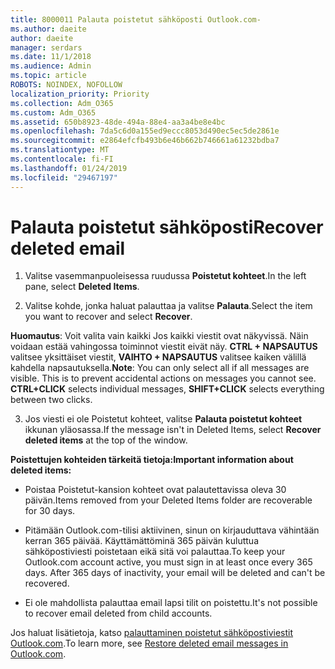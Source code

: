 ```yaml
---
title: 8000011 Palauta poistetut sähköposti Outlook.com-
ms.author: daeite
author: daeite
manager: serdars
ms.date: 11/1/2018
ms.audience: Admin
ms.topic: article
ROBOTS: NOINDEX, NOFOLLOW
localization_priority: Priority
ms.collection: Adm_O365
ms.custom: Adm_O365
ms.assetid: 650b8923-48de-494a-88e4-aa3a4be8e4bc
ms.openlocfilehash: 7da5c6d0a155ed9eccc8053d490ec5ec5de2861e
ms.sourcegitcommit: e2864efcfb493b6e46b662b746661a61232bdba7
ms.translationtype: MT
ms.contentlocale: fi-FI
ms.lasthandoff: 01/24/2019
ms.locfileid: "29467197"
---
```

# <a name="recover-deleted-email"></a><span data-ttu-id="66992-102">Palauta poistetut sähköposti</span><span class="sxs-lookup"><span data-stu-id="66992-102">Recover deleted email</span></span>

1. <span data-ttu-id="66992-103">Valitse vasemmanpuoleisessa ruudussa **Poistetut kohteet**.</span><span class="sxs-lookup"><span data-stu-id="66992-103">In the left pane, select **Deleted Items**.</span></span> 
    
2. <span data-ttu-id="66992-104">Valitse kohde, jonka haluat palauttaa ja valitse **Palauta**.</span><span class="sxs-lookup"><span data-stu-id="66992-104">Select the item you want to recover and select **Recover**.</span></span> 
  
 <span data-ttu-id="66992-p101">**Huomautus**: Voit valita vain kaikki Jos kaikki viestit ovat näkyvissä. Näin voidaan estää vahingossa toiminnot viestit eivät näy. **CTRL + NAPSAUTUS** valitsee yksittäiset viestit, **VAIHTO + NAPSAUTUS** valitsee kaiken välillä kahdella napsautuksella.</span><span class="sxs-lookup"><span data-stu-id="66992-p101">**Note**: You can only select all if all messages are visible. This is to prevent accidental actions on messages you cannot see. **CTRL+CLICK** selects individual messages, **SHIFT+CLICK** selects everything between two clicks.</span></span> 
    
3. <span data-ttu-id="66992-108">Jos viesti ei ole Poistetut kohteet, valitse **Palauta poistetut kohteet** ikkunan yläosassa.</span><span class="sxs-lookup"><span data-stu-id="66992-108">If the message isn't in Deleted Items, select **Recover deleted items** at the top of the window.</span></span> 
    
 <span data-ttu-id="66992-109">**Poistettujen kohteiden tärkeitä tietoja:**</span><span class="sxs-lookup"><span data-stu-id="66992-109">**Important information about deleted items:**</span></span>
  
- <span data-ttu-id="66992-110">Poistaa Poistetut-kansion kohteet ovat palautettavissa oleva 30 päivän.</span><span class="sxs-lookup"><span data-stu-id="66992-110">Items removed from your Deleted Items folder are recoverable for 30 days.</span></span>
    
- <span data-ttu-id="66992-p102">Pitämään Outlook.com-tilisi aktiivinen, sinun on kirjauduttava vähintään kerran 365 päivää. Käyttämättöminä 365 päivän kuluttua sähköpostiviesti poistetaan eikä sitä voi palauttaa.</span><span class="sxs-lookup"><span data-stu-id="66992-p102">To keep your Outlook.com account active, you must sign in at least once every 365 days. After 365 days of inactivity, your email will be deleted and can't be recovered.</span></span>
    
- <span data-ttu-id="66992-113">Ei ole mahdollista palauttaa email lapsi tilit on poistettu.</span><span class="sxs-lookup"><span data-stu-id="66992-113">It's not possible to recover email deleted from child accounts.</span></span>
    
<span data-ttu-id="66992-114">Jos haluat lisätietoja, katso [palauttaminen poistetut sähköpostiviestit Outlook.com](https://go.microsoft.com/fwlink/p/?linkid=873117).</span><span class="sxs-lookup"><span data-stu-id="66992-114">To learn more, see [Restore deleted email messages in Outlook.com](https://go.microsoft.com/fwlink/p/?linkid=873117).</span></span>
  

